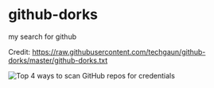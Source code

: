 # github-dorks
my search for github 


Credit: https://raw.githubusercontent.com/techgaun/github-dorks/master/github-dorks.txt


![Top 4 ways to scan GitHub repos for credentials](https://securitytrails.com/blog/github-dorks)




